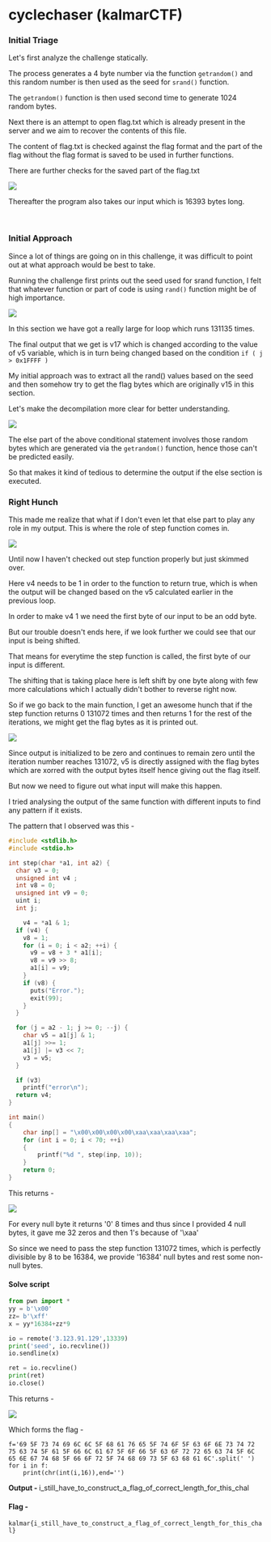 # cyclechaser (kalmarCTF)

### Initial Triage

Let's first analyze the challenge statically.

The process generates a 4 byte number via the function `getrandom()` and this random number is then used as the seed for `srand()` function. 

The `getrandom()` function is then used second time to generate 1024 random bytes.

Next there is an attempt to open flag.txt which is already present in the server and we aim to recover the contents of this file.

The content of flag.txt is checked against the flag format and the part of the flag without the flag format is saved to be used in further functions.

There are further checks for the saved part of the flag.txt

![](https://i.imgur.com/d5KPPTm.png)

Thereafter the program also takes our input which is 16393 bytes long.

<br>

### Initial Approach

Since a lot of things are going on in this challenge, it was difficult to point out at what approach would be best to take.

Running the challenge first prints out the seed used for srand function, I felt that whatever function or part of code is using `rand()` function might be of high importance.

![](https://i.imgur.com/Bbat8pR.png)

In this section we have got a really large for loop which runs 131135 times.

The final output that we get is v17 which is changed according to the value of v5 variable, which is in turn being changed based on the condition `if ( j > 0x1FFFF )`

My initial approach was to extract all the rand() values based on the seed and then somehow try to get the flag bytes which are originally v15 in this section. 

Let's make the decompilation more clear for better understanding.

![](https://i.imgur.com/pxbjuxJ.png)


The else part of the above conditional statement involves those random bytes which are generated via the `getrandom()` function, hence those can't be predicted easily.

So that makes it kind of tedious to determine the output if the else section is executed.

### Right Hunch

This made me realize that what if I don't even let that else part to play any role in my output. This is where the role of step function comes in.

![](https://i.imgur.com/8ilCQJ7.png)

Until now I haven't checked out step function properly but just skimmed over.

Here v4 needs to be 1 in order to the function to return true, which is when the output will be changed based on the v5 calculated earlier in the previous loop.

In order to make v4 1 we need the first byte of our input to be an odd byte.

But our trouble doesn't ends here, if we look further we could see that our input is being shifted.

That means for everytime the step function is called, the first byte of our input is different.

The shifting that is taking place here is left shift by one byte along with few more calculations which I actually didn't bother to reverse right now.

So if we go back to the main function, I get an awesome hunch that if the step function returns 0 131072 times and then returns 1 for the rest of the iterations, we might get the flag bytes as it is printed out.

![](https://i.imgur.com/cpQ6EBb.png)

Since output is initialized to be zero and continues to remain zero until the iteration number reaches 131072, v5 is directly assigned with the flag bytes which are xorred with the output bytes itself hence giving out the flag itself.

But now we need to figure out what input will make this happen.

I tried analysing the output of the same function with different inputs to find any pattern if it exists.

The pattern that I observed was this -

```c 
#include <stdlib.h>
#include <stdio.h>

int step(char *a1, int a2) {
  char v3 = 0;
  unsigned int v4 ;
  int v8 = 0;
  unsigned int v9 = 0;
  uint i;
  int j;

    v4 = *a1 & 1;
  if (v4) {
    v8 = 1;
    for (i = 0; i < a2; ++i) {
      v9 = v8 + 3 * a1[i];
      v8 = v9 >> 8;
      a1[i] = v9;
    }
    if (v8) {
      puts("Error.");
      exit(99);
    }
  }

  for (j = a2 - 1; j >= 0; --j) {
    char v5 = a1[j] & 1;
    a1[j] >>= 1;
    a1[j] |= v3 << 7;
    v3 = v5;
  }

  if (v3)
    printf("error\n");
  return v4;
}

int main()
{
    char inp[] = "\x00\x00\x00\x00\xaa\xaa\xaa\xaa";
    for (int i = 0; i < 70; ++i)
    {
        printf("%d ", step(inp, 10));
    }
    return 0;
}
```

This returns - 

![](https://i.imgur.com/DcqvZvP.png)

For every null byte it returns '0' 8 times and thus since I provided 4 null bytes, it gave me 32 zeros and then 1's because of '\xaa'

So since we need to pass the step function 131072 times, which is perfectly divisible by 8 to be 16384, we provide '16384' null bytes and rest some non-null bytes.

#### Solve script

```python
from pwn import *
yy = b'\x00'
zz= b'\xff'
x = yy*16384+zz*9

io = remote('3.123.91.129',13339)
print('seed', io.recvline())
io.sendline(x)

ret = io.recvline()
print(ret)
io.close()
```

This returns - 

![](https://i.imgur.com/RBLQitS.png)


Which forms the flag - 

```python=
f='69 5F 73 74 69 6C 6C 5F 68 61 76 65 5F 74 6F 5F 63 6F 6E 73 74 72 75 63 74 5F 61 5F 66 6C 61 67 5F 6F 66 5F 63 6F 72 72 65 63 74 5F 6C 65 6E 67 74 68 5F 66 6F 72 5F 74 68 69 73 5F 63 68 61 6C'.split(' ')
for i in f:
    print(chr(int(i,16)),end='')
```

<b>Output - </b>
i_still_have_to_construct_a_flag_of_correct_length_for_this_chal

#### Flag - 
`kalmar{i_still_have_to_construct_a_flag_of_correct_length_for_this_chal}`









